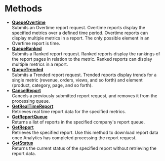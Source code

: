 # Methods

 

-   **[QueueOvertime](../methods/r_queueOvertime.md)**  
Submits an Overtime report request. Overtime reports display the specified metrics over a defined time period. Overtime reports can display multiple metrics in a report. The only possible element in an Overtime report is time.
-   **[QueueRanked](../methods/r_queueRanked.md)**  
Submits a Ranked report request. Ranked reports display the rankings of the report pages in relation to the metric. Ranked reports can display multiple metrics in a report.
-   **[QueueTrended](../methods/r_queueTrended.md)**  
Submits a Trended report request. Trended reports display trends for a single metric \(revenue, orders, views, and so forth\) and element \(product, category, page, and so forth\).
-   **[CancelReport](../methods/r_cancelReport.md)**  
Cancels a previously submitted report request, and removes it from the processing queue.
-   **[GetRealTimeReport](../methods/r_GetRealTimeReport.md)**  
 Retrieves real time report data for the specified metrics.
-   **[GetReportQueue](../methods/r_getReportQueue.md)**  
 Returns a list of reports in the specified company's report queue.
-   **[GetReport](../methods/r_getReport.md)**  
 Retrieves the specified report. Use this method to download report data once Analytics has completed processing the report request.
-   **[GetStatus](../methods/r_getStatus.md)**  
 Returns the current status of the specified report without retrieving the report data.

